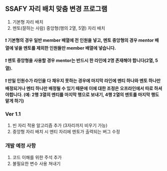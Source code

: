 ## SSAFY 자리 배치 맞춤 변경 프로그램

1. 기본형 자리 배치
2. 멘토(잘하는 사람) 중앙형(행의 2열, 5열) 자리 배치

#### ❗ 기본형의 경우 일반 member 배열에 전 인원을 넣고, 멘토 중앙형의 경우 mentor 배열에 넣을 멘토를 제외한 인원들만 member 배열에 넣습니다. 

#### ❗ 멘토 중앙형을 사용할 경우 mentor는 반드시 한 라인에 2명 존재해야 합니다(2열, 5열).

#### ❗ 만일 인원수가 라인을 다 채우지 못하는 경우에 마지막 라인에 멘티 하나와 멘토 하나만 배정되거나 멘티 하나만 배정될 수 있기 때문에 이에 대한 조정은 오프라인에서 따로 하셔야합니다. (예: 2행 3열의 멘티를 마지막 행으로 보내기, 4행 2열의 멘토를 마지막 행도 맡게 하기)


### Ver 1.1
1. 빈 자리 적용 알고리즘 추가 (3자리까지 비우기 가능)
2. 중앙형 자리 배치 시 멘티 자리에 멘토가 출력되는 버그 수정

### 개발 예정 사항
1. 코드 이해를 위한 주석 추가
2. 불필요한 변수 사용 쳐내기
